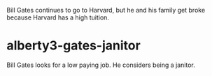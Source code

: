 Bill Gates continues to go to Harvard, but he and his family get broke because Harvard has a high tuition.

# alberty3-gates-janitor
Bill Gates looks for a low paying job. He considers being a janitor.